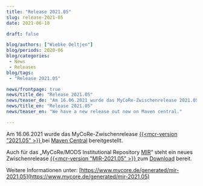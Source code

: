 ```yaml
---
title: "Release 2021.05"
slug: release-2021-05
date: 2021-06-18

draft: false

blog/authors: ["Wiebke Oeltjen"]
blog/periods: 2020-06
blog/categories:
 - News
 - Releases
blog/tags:
 - "Release 2021.05"

news/frontpage: true
news/title_de: "Release 2021.05"
news/teaser_de: "Am 16.06.2021 wurde das MyCoRe-Zwischenrelease 2021.05 bei Maven Central bereitgestellt."
news/title_en: "Release 2021.05"
news/teaser_en: "We have a new release out now on Maven central."

---
```


Am 16.06.2021 wurde das MyCoRe-Zwischenrelease [ {{<mcr-version "2021.05" >}} ](https://mvnrepository.com/artifact/org.mycore/mycore-base/2021.05) bei [Maven Central](https://mvnrepository.com/artifact/org.mycore/mycore-base/2021.05) bereitgestellt. 

Auch für das „MyCoRe/MODS Institutional Repository [MIR](http://www.mycore.de/mir)“ steht ein neues Zwischenrelease [ {{<mcr-version "MIR-2021.05" >}} ](https://www.mycore.de/generated/mir-2021.05) zum [Download](https://www.mycore.de/generated/mir-2021.05/download.html) bereit. 

Weitere Informationen unter: [https://www.mycore.de/generated/mir-2021.05](https://www.mycore.de/generated/mir-2021.05)

